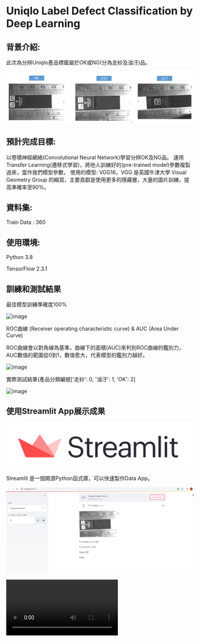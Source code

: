 # Uniqlo Label Defect Classification by Deep Learning
## 背景介紹:
此次為分辨Uniqlo產品標籤屬於OK或NG(分為走紗及油汙)品。

![image](https://github.com/tddwso/Uniqlo-Label-Defect-Classification-by-Deep-Learning/blob/main/%E5%88%86%E9%A1%9E%E7%85%A7.PNG)

## 預計完成目標:
以卷積神經網絡(Convolutional Neural Network)學習分辨OK及NG品。
運用Transfer Learning(遷移式學習)，將他人訓練好的(pre-trained model)參數複製過來，當作我們模型參數，
使用的模型: VGG16，VGG 是英國牛津大學 Visual Geometry Group 的縮寫，主要貢獻是使用更多的隱藏層，大量的圖片訓練，提高準確率至90%。
## 資料集:
Train Data : 360
## 使用環境:
Python 3.8

TensorFlow 2.3.1 
## 訓練和測試結果
最佳模型訓練準確度100% 

![image](https://github.com/tddwso/label-identity/blob/main/ACC.PNG)

ROC曲線 (Receiver operating characteristic curve) & AUC (Area Under Curve)

ROC曲線會以對角線為基準，曲線下的面積(AUC)來判別ROC曲線的鑑別力，AUC數值的範圍從0到1，數值愈大，代表模型的鑑別力越好。

![image](https://github.com/tddwso/label-identity/blob/main/ROC.PNG)

實際測試結果(產品分類編號['走紗': 0, '油汙': 1, 'OK': 2]

![image](https://github.com/tddwso/label-identity/blob/main/test1.PNG)

## 使用Streamlit App展示成果

![image](https://github.com/tddwso/Uniqlo-Label-Defect-Classification-by-Deep-Learning/blob/main/Stream%20Logo.png)

Streamlit 是一個開源Python函式庫，可以快速製作Data App。

![image](https://github.com/tddwso/Uniqlo-Label-Defect-Classification-by-Deep-Learning/blob/main/streamlit.png)

![linkname](https://github.com/tddwso/Uniqlo-Label-Defect-Classification-by-Deep-Learning/blob/main/Uniqlo%20label.mp4)
